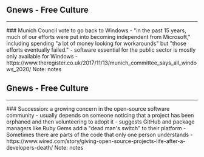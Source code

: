 ## Gnews -  Free Culture
<hr />
### Munich Council vote to go back to Windows
- "in the past 15 years, much of our efforts were put into becoming independent from Microsoft," including spending "a lot of money looking for workarounds" but "those efforts eventually failed."
- software essential for the public sector is mostly only available for Windows
- https://www.theregister.co.uk/2017/11/13/munich_committee_says_all_windows_2020/
Note:
notes


## Gnews -  Free Culture
<hr />
### Succession: a growing concern in the open-source software community
- usually depends on someone noticing that a project has been orphaned and then volunteering to adopt it
- suggests GitHub and package managers like Ruby Gems add a "dead man's switch" to their platform
- Sometimes there are parts of the code that only one person understands
- https://www.wired.com/story/giving-open-source-projects-life-after-a-developers-death/
Note:
notes
